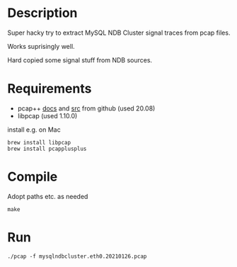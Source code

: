# Description

Super hacky try to extract MySQL NDB Cluster signal traces from pcap files.

Works suprisingly well.

Hard copied some signal stuff from NDB sources.

# Requirements

* pcap++ [docs](https://pcapplusplus.github.io/) and [src](https://github.com/seladb/PcapPlusPlus) from github (used 20.08)
* libpcap (used 1.10.0)

install e.g. on Mac

```
brew install libpcap
brew install pcapplusplus
```

# Compile

Adopt paths etc. as needed

```
make
```

# Run

```
./pcap -f mysqlndbcluster.eth0.20210126.pcap
```

